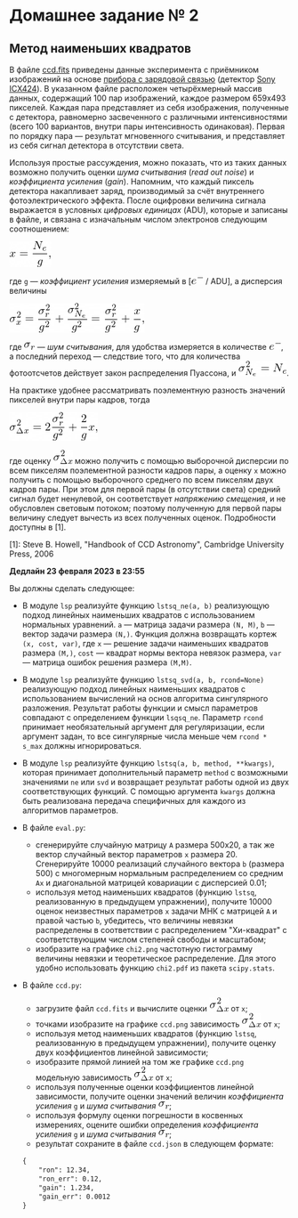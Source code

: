 # Домашнее задание № 2
## Метод наименьших квадратов

В файле [ccd.fits](https://disk.yandex.ru/d/d_mW1PFXnA8V9w) приведены данные эксперимента с приёмником изображений на основе [прибора с зарядовой связью](https://ru.wikipedia.org/wiki/%D0%9F%D0%97%D0%A1) (детектор [Sony ICX424](https://s1-dl.theimagingsource.com/api/2.5/packages/publications/sensors-ccd/icx424al/e6f6a6dc-f966-5bf2-89ca-b1370715d416/icx424al_1.2.en_US.pdf)). В указанном файле расположен четырёхмерный массив данных, содержащий 100 пар изображений, каждое размером 659x493 пикселей. Каждая пара представляет из себя изображения, полученные с детектора, равномерно засвеченного с различными интенсивностями (всего 100 вариантов, внутри пары интенсивность одинаковая). Первая по порядку пара — результат мгновенного считывания, и представляет из себя сигнал детектора в отсутствии света.

Используя простые рассуждения, можно показать, что из таких данных возможно получить оценки _шума считывания_ (_read out noise_) и _коэффициента усиления_ (_gain_). Напомним, что каждый пиксель детектора накапливает заряд, производимый за счёт внутреннего фотоэлектрического эффекта. После оцифровки величина сигнала выражается в условных _цифровых единицах_ (ADU), которые и записаны в файле, и связана с изначальным числом электронов следующим соотношением:

![цифровые единицы](.eqs/eq1.png)

где `g` — _коэффициент усиления_ измеряемый в \[![электрон](.eqs/e-.png) / ADU\], а дисперсия величины

![дисперсия](.eqs/eq2.png)

где ![sigma_r](.eqs/sigma_r.png) — _шум считывания_, для удобства измеряется в количестве ![электрон](.eqs/e-.png), а последний переход — следствие того, что для количества фотоотсчетов действует закон распределения Пуассона, и ![дисперсия распределения Пуассона](.eqs/eq4.png).

На практике удобнее рассматривать поэлементную разность значений пикселей внутри пары кадров, тогда

![дисперсия разности](.eqs/eq3.png)

где оценку ![sigma_Delta_x](.eqs/sigma_Delta_x.png) можно получить с помощью выборочной дисперсии по всем пикселям поэлементной разности кадров пары, а оценку `x` можно получить с помощью выборочного среднего по всем пикселям двух кадров пары. При этом для первой пары (в отсутствии света) средний сигнал будет ненулевой, он соответствует _напряжению смещения_, и не обусловлен световым потоком; поэтому полученную для первой пары величину следует вычесть из всех полученных оценок. Подробности доступны в [1].

[1]: Steve B. Howell, "Handbook of CCD Astronomy", Cambridge University Press, 2006

**Дедлайн 23 февраля 2023 в 23:55**

Вы должны сделать следующее:

 - В модуле `lsp` реализуйте функцию `lstsq_ne(a, b)` реализующую подход линейных наименьших квадратов с использованием нормальных уравнений. `a` — матрица задачи размера `(N, M)`, `b` — вектор задачи размера `(N,)`.
Функция должна возвращать кортеж `(x, cost, var)`, где `x` — решение задачи наименьших квадратов размера `(M,)`, `cost` — квадрат нормы вектора невязок размера, `var` — матрица ошибок решения размера `(M,M)`.

 - В модуле `lsp` реализуйте функцию `lstsq_svd(a, b, rcond=None)` реализующую подход линейных наименьших квадратов с использованием вычислений на основ алгоритма сингулярного разложения. Результат работы функции и смысл параметров совпадают с определением функции `lsqsq_ne`. Параметр `rcond` принимает необязательный аргумент для регуляризации, если аргумент задан, то все сингулярные числа меньше чем `rcond * s_max` должны игнорироваться.

 - В модуле `lsp` реализуйте функцию `lstsq(a, b, method, **kwargs)`, которая принимает дополнительный параметр `method` с возможными значениями `ne` или `svd` и возвращает результат работы одной из двух соответствующих функций. С помощью аргумента `kwargs` должна быть реализована передача специфичных для каждого из алгоритмов параметров.

 - В файле `eval.py`:
    * сгенерируйте случайную матрицу `A` размера 500x20, а так же вектор случайный вектор параметров `x` размера 20. Сгенерируйте 10000 реализаций случайного вектора `b` (размера 500) с многомерным нормальным распределением со средним `Ax` и диагональной матрицей ковариации с дисперсией 0.01;
    * используя метод наименьших квадратов (функцию `lstsq`, реализованную в предыдущем упражнении), получите 10000 оценок неизвестных параметров `x` задачи МНК с матрицей `A` и правой частью `b`, убедитесь, что величины невязки распределены в соответствии с распределением "Хи-квадрат" с соответствующим числом степеней свободы и масштабом;
    * изобразите на графике `chi2.png` частотную гистограмму величины невязки и теоретическое распределение. Для этого удобно использовать функцию `chi2.pdf` из пакета `scipy.stats`.

 - В файле `ccd.py`:
    * загрузите файл `ccd.fits` и вычислите оценки ![sigma_Delta_x](.eqs/sigma_Delta_x.png) от `x`;
    * точками изобразите на графике `ccd.png` зависимость ![sigma_Delta_x](.eqs/sigma_Delta_x.png) от `x`;
    * используя метод наименьших квадратов (функцию `lstsq`, реализованную в предыдущем упражнении), получите оценку двух коэффициентов линейной зависимости;
    * изобразите прямой линией на том же графике `ccd.png` модельную зависимость ![sigma_Delta_x](.eqs/sigma_Delta_x.png) от `x`;
    * используя полученные оценки коэффициентов линейной зависимости, получите оценки значений величин _коэффициента усиления_ `g` и _шума считывания_ ![sigma_r](.eqs/sigma_r.png);
    * используя формулу оценки погрешности в косвенных измерениях, оцените ошибки определения _коэффициента усиления_ `g` и _шума считывания_ ![sigma_r](.eqs/sigma_r.png);
    * результат сохраните в файле `ccd.json` в следующем формате:
    ```
    {
        "ron": 12.34,
        "ron_err": 0.12,
        "gain": 1.234,
        "gain_err": 0.0012
    }
    ```

